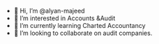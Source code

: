 - 👋 Hi, I’m @alyan-majeed
- 👀 I’m interested in Accounts &Audit
- 🌱 I’m currently learning Charted Accountancy 
- 💞️ I’m looking to collaborate on audit companies.
